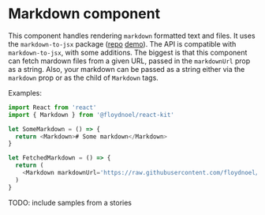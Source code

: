 # Markdown component

This component handles rendering `markdown` formatted text and files. It uses the `markdown-to-jsx` package ([repo](https://github.com/probablyup/markdown-to-jsx/) [demo](https://probablyup.com/markdown-to-jsx/)). The API is compatible with `markdown-to-jsx`, with some additions. The biggest is that this component can fetch mardown files from a given URL, passed in the `markdownUrl` prop as a string. Also, your markdown can be passed as a string either via the `markdown` prop or as the child of `Markdown` tags.

Examples:

```js
import React from 'react'
import { Markdown } from '@floydnoel/react-kit'

let SomeMarkdown = () => {
  return <Markdown># Some markdown</Markdown>
}

let FetchedMarkdown = () => {
  return (
    <Markdown markdownUrl='https://raw.githubusercontent.com/floydnoel/exceldate/1.1.0/README.md' />
  )
}
```

TODO: include samples from a stories
